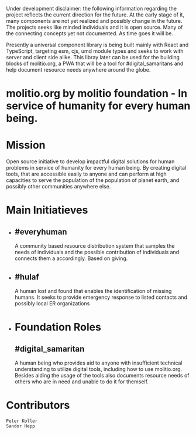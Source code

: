 Under development disclaimer: the following information regarding the project reflects the current
direction for the future. At the early stage of it, many components are not yet realized and possibly
change in the future. The projects seeks like minded individuals and it is open source. Many of the
connecting concepts yet not documented. As time goes it will be.

Presently a universal component library is being built mainly with React and TypeScript, targeting esm, cjs, umd 
module types and seeks to work with server and client side alike. This libray later can be used for the building
blocks of molitio.org, a PWA that will be a tool for #digital_samaritans and help document resource needs anywhere 
around the globe.

# molitio.org by molitio foundation - In service of humanity for every human being.

# Mission

Open source initiative to develop impactful digital solutions for human problems in service of humanity for every human being.
By creating digital tools, that are accessible easily to anyone and can perform at high capacities to serve the population of the population of planet earth, and possibly other communities anywhere else.

# Main Initiatieves

- ## #everyhuman

  A community based resource distribution system that samples the needs of individuals and the
  possible contribution of individuals and connects them a accordingly. Based on giving.

- ## #hulaf
  A human lost and found that enables the identification of missing humans. It seeks to
  provide emergency response to listed contacts and possibly local ER organizations

- # Foundation Roles
  ## #digital_samaritan
  A human being who provides aid to anyone with insufficient technical understanding to utilize digital tools, including how to use molitio.org. Besides aiding the usage of the tools also documents resource needs of others who are in need and unable to do it for themself. 

# Contributors

    Peter Koller
    Sandor Hepp
